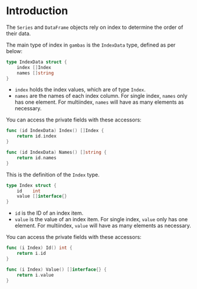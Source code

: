# Introduction

The `Series` and `DataFrame` objects rely on index to determine the order of their data. 

The main type of index in `gambas` is the `IndexData` type, defined as per below:

```go
type IndexData struct {
	index []Index
	names []string
}
```

- `index` holds the index values, which are of type `Index`.
- `names` are the names of each index column. For single index, `names` only has one element. For multiindex, `names` will have as many elements as necessary.

You can access the private fields with these accessors:

```go
func (id IndexData) Index() []Index {
	return id.index
}

func (id IndexData) Names() []string {
	return id.names
}
```

This is the definition of the `Index` type.

```go
type Index struct {
	id    int
	value []interface{}
}
```

- `id` is the ID of an index item.
- `value` is the value of an index item. For single index, `value` only has one element. For multiindex, `value` will have as many elements as necessary.

You can access the private fields with these accessors:

```go
func (i Index) Id() int {
	return i.id
}

func (i Index) Value() []interface{} {
	return i.value
}
```